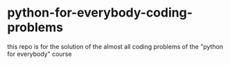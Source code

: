 # python-for-everybody-coding-problems
this repo is for the solution of the almost all coding problems of the "python for everybody" course 
